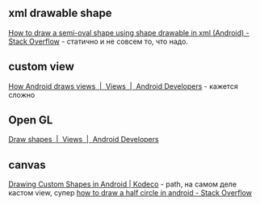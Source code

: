 ## xml drawable shape
[How to draw a semi-oval shape using shape drawable in xml (Android) - Stack Overflow](https://stackoverflow.com/questions/44705444/how-to-draw-a-semi-oval-shape-using-shape-drawable-in-xml-android) - статично и не совсем то, что надо.
## custom view
[How Android draws views  |  Views  |  Android Developers](https://developer.android.com/guide/topics/ui/how-android-draws) - кажется сложно
## Open GL
[Draw shapes  |  Views  |  Android Developers](https://developer.android.com/develop/ui/views/graphics/opengl/draw)
## canvas
[Drawing Custom Shapes in Android | Kodeco](https://www.kodeco.com/9556022-drawing-custom-shapes-in-android) - path, на самом деле кастом view, супер
[how to draw a half circle in android - Stack Overflow](https://stackoverflow.com/questions/31705870/how-to-draw-a-half-circle-in-android)
